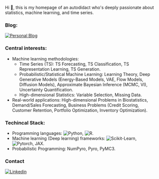 Hi 🤗, this is my homepage of an autodidact who's deeply passionate about statistics, machine learning, and time series.

### Blog:
[![Personal Blog](https://img.shields.io/badge/blog-black?logo=jekyll&logoColor=white&link=https://callmequant.github.io/)](https://callmequant.github.io/)

### Central interests:

- Machine learning methodologies:
  + Time Series (TS): TS Forecasting, TS Classification, TS Representation Learning, TS Generation.
  + Probabilistic/Statistical Machine Learning: Learning Theory, Deep Generative Models (Energy-Based Models, VAE, Flow Models, Diffusion Models), Approximate Bayesian Inference (MCMC, VI), Uncertainty Quantification.
  + High-dimensional Statistics: Variable Selection, Missing Data.
- Real-world applications: High-dimensional Problems in Biostatistics, Demand/Sales Forecasting, Business Problems (Credit Scoring, Customer Retention, Portfolio Optimization, Inventory Optimization).


### Techincal Stack:

- Programming languages: ![Python](https://img.shields.io/badge/-Python-333333?style=flat&logo=python), ![R](https://img.shields.io/badge/-R-333333?style=flat&logo=R&logoColor=276DC3).
- Machine learning (Deep learning) frameworks: ![Scikit-Learn](https://img.shields.io/badge/-Sklearn-d6882f.svg?style=flat&logo=Scikit-learn), ![Pytorch](https://img.shields.io/badge/-Pytorch-a8502f.svg?style=flat&logo=Pytorch), JAX.
- Probabilistic Programming: NumPyro, Pyro, PyMC3.

### Contact 
[![Linkedin](https://img.shields.io/badge/linkedin-black?logo=Linkedin&logoColor=white&link=https://www.linkedin.com/in/binh-ho-899390193/)](https://www.linkedin.com/in/binh-ho-899390193/)

